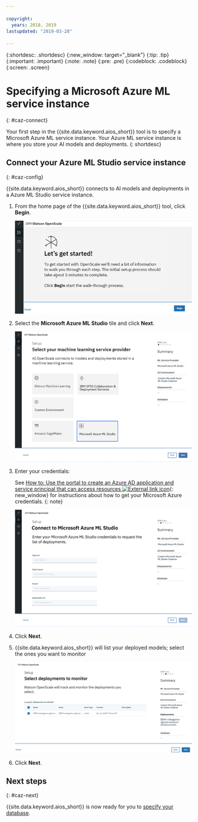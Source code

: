 ```yaml
---

copyright:
  years: 2018, 2019
lastupdated: "2019-03-28"

---
```


{:shortdesc: .shortdesc}
{:new_window: target="_blank"}
{:tip: .tip}
{:important: .important}
{:note: .note}
{:pre: .pre}
{:codeblock: .codeblock}
{:screen: .screen}

# Specifying a Microsoft Azure ML service instance
{: #caz-connect}

Your first step in the {{site.data.keyword.aios_short}} tool is to specify a Microsoft Azure ML service instance. Your Azure ML service instance is where you store your AI models and deployments.
{: shortdesc}

## Connect your Azure ML Studio service instance
{: #caz-config}

{{site.data.keyword.aios_short}} connects to AI models and deployments in a Azure ML Studio service instance.

1.  From the home page of the {{site.data.keyword.aios_short}} tool, click **Begin**.

    ![Home page](images/gs-config-start.png)

1.  Select the **Microsoft Azure ML Studio** tile and click **Next**.

    ![Select Azure ML service](images/connect-azure.png)

1.  Enter your credentials:

    See [How to: Use the portal to create an Azure AD application and service principal that can access resources ![External link icon](../../icons/launch-glyph.svg "External link icon")](https://docs.microsoft.com/en-us/azure/active-directory/develop/howto-create-service-principal-portal){: new_window} for instructions about how to get your Microsoft Azure credentials.
    {: note}

    ![Enter Azure ML service credentials](images/connect-azure-cred.png)

1.  Click **Next**.

1.  {{site.data.keyword.aios_short}} will list your deployed models; select the ones you want to monitor

    ![Select MS Azure deployed models](images/connect-azure-deploys.png)

1.  Click **Next**.

## Next steps
{: #caz-next}

{{site.data.keyword.aios_short}} is now ready for you to [specify your database](docs/services/ai-openscale-icp?topic=ai-openscale-icp-cdb-connect).
